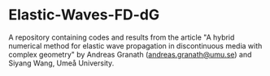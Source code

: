 # Elastic-Waves-FD-dG
A repository containing codes and results from the article "A hybrid numerical method for elastic wave propagation in discontinuous media with complex geometry" by Andreas Granath (andreas.granath@umu.se) and Siyang Wang, Umeå University.
